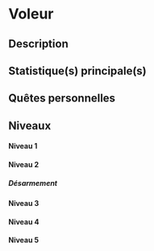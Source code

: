 # Voleur

## Description



## Statistique(s) principale(s)



## Quêtes personnelles



## Niveaux

#### Niveau 1

#### Niveau 2

##### Désarmement



#### Niveau 3

#### Niveau 4

#### Niveau 5